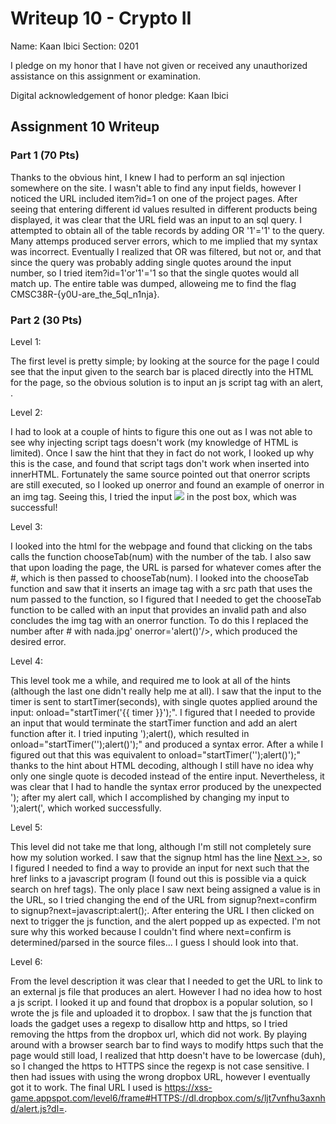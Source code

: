 Writeup 10 - Crypto II
=====

Name: Kaan Ibici
Section: 0201

I pledge on my honor that I have not given or received any unauthorized assistance on this assignment or examination.

Digital acknowledgement of honor pledge: Kaan Ibici

## Assignment 10 Writeup

### Part 1 (70 Pts)

Thanks to the obvious hint, I knew I had to perform an sql injection somewhere on the site. I wasn't able to find any input fields, however I noticed the URL included item?id=1 on one of the project pages. After seeing that entering different id values resulted in different products being displayed, it was clear that the URL field was an input to an sql query. I attempted to obtain all of the table records by adding OR '1'='1' to the query. Many attemps produced server errors, which to me implied that my syntax was incorrect. Eventually I realized that OR was filtered, but not or, and that since the query was probably adding single quotes around the input number, so I tried item?id=1'or'1'='1 so that the single quotes would all match up. The entire table was dumped, alloweing me to find the flag CMSC38R-{y0U-are_the_5ql_n1nja}.

### Part 2 (30 Pts)

Level 1:

The first level is pretty simple; by looking at the source for the page I could see that the input given to the search bar is placed directly into the HTML for the page, so the obvious solution is to input an js script tag with an alert, <script>alert()</script>.

Level 2:

I had to look at a couple of hints to figure this one out as I was not able to see why injecting script tags doesn't work (my knowledge of HTML is limited). Once I saw the hint that they in fact do not work, I looked up why this is the case, and found that script tags don't work when inserted into innerHTML. Fortunately the same source pointed out that onerror scripts are still executed, so I looked up onerror and found an example of onerror in an img tag. Seeing this, I tried the input <img src = 'nada' onerror = 'alert()'/> in the post box, which was successful!

Level 3:

I looked into the html for the webpage and found that clicking on the tabs calls the function chooseTab(num) with the number of the tab. I also saw that upon loading the page, the URL is parsed for whatever comes after the #, which is then passed to chooseTab(num). I looked into the chooseTab function and saw that it inserts an image tag with a src path that uses the num passed to the function, so I figured that I needed to get the chooseTab function to be called with an input that provides an invalid path and also concludes the img tag with an onerror function. To do this I replaced the number after # with nada.jpg' onerror='alert()'/>, which produced the desired error. 

Level 4:

This level took me a while, and required me to look at all of the hints (although the last one didn't really help me at all). I saw that the input to the timer is sent to startTimer(seconds), with single quotes applied around the input: onload="startTimer('{{ timer }}');". I figured that I needed to provide an input that would terminate the startTimer function and add an alert function after it. I tried inputing ');alert(), which resulted in onload="startTimer('&#39;);alert()');" and produced a syntax error. After a while I figured out that this was equivalent to onload="startTimer('');alert()');" thanks to the hint about HTML decoding, although I still have no idea why only one single quote is decoded instead of the entire input. Nevertheless, it was clear that I had to handle the syntax error produced by the unexpected '); after my alert call, which I accomplished by changing my input to ');alert(', which worked successfully. 

Level 5:

This level did not take me that long, although I'm still not completely sure how my solution worked. I saw that the signup html has the line <a href="{{ next }}">Next >></a>, so I figured I needed to find a way to provide an input for next such that the href links to a javascript program (I found out this is possible via a quick search on href tags). The only place I saw next being assigned a value is in the URL, so I tried changing the end of the URL from signup?next=confirm to signup?next=javascript:alert();. After entering the URL I then clicked on next to trigger the js function, and the alert popped up as expected. I'm not sure why this worked because I couldn't find where next=confirm is determined/parsed in the source files... I guess I should look into that.

Level 6:

From the level description it was clear that I needed to get the URL to link to an external js file that produces an alert. However I had no idea how to host a js script. I looked it up and found that dropbox is a popular solution, so I wrote the js file and uploaded it to dropbox. I saw that the js function that loads the gadget uses a regexp to disallow http and https, so I tried removing the https from the dropbox url, which did not work. By playing around with a browser search bar to find ways to modify https such that the page would still load, I realized that http doesn't have to be lowercase (duh), so I changed the https to HTTPS since the regexp is not case sensitive. I then had issues with using the wrong dropbox URL, however I eventually got it to work. The final URL I used is https://xss-game.appspot.com/level6/frame#HTTPS://dl.dropbox.com/s/ljt7vnfhu3axnhd/alert.js?dl=.

